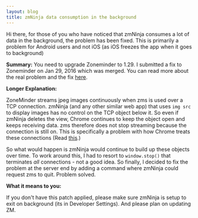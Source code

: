 ```yaml
---
layout: blog
title: zmNinja data consumption in the background
---
```


Hi there, for those of you who have noticed that zmNinja consumes a lot of data in the background, the problem has been fixed.
This is primarily a problem for Android users and not iOS (as iOS freezes the app when it goes to background)

**Summary:** You need to upgrade Zoneminder to 1.29. I submitted a fix to Zoneminder on Jan 29, 2016 which was merged. You can read more about the real problem and the fix [here](https://github.com/ZoneMinder/ZoneMinder/issues/1253).

**Longer Explanation:** 

ZoneMinder streams jpeg images continuously when zms is used over a TCP connection. zmNinja (and any other similar web app) that uses ``img src`` to display images has no control on the TCP object below it. So even if zmNinja deletes the view, Chrome continues to keep the object open and keeps receiving data. zms therefore does not stop streaming because the connection is still on. This is specifically a problem with how Chrome treats these connections (Read [this](https://code.google.com/p/chromium/issues/detail?id=309641).)

So what would happen is zmNinja would continue to build up these objects over time. To work around this, I had to resort to ``window.stop()`` that terminates _all_ connections - not a good idea. So finally, I decided to fix the problem at the server end by adding a command where zmNinja could request zms to quit. Problem solved.

**What it means to  you:**

If you don't have this patch applied, please make sure zmNinja is setup to exit on background (its in Developer Settings). And please plan on updating ZM.
